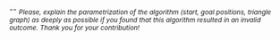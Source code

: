 

-- <sub> *Please, explain the parametrization of the algorithm (start, goal positions, triangle graph) as deeply as possible if you found that this algorithm resulted in an invalid outcome. Thank you for your contribution!* </sub>
